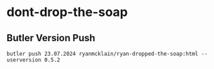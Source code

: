 # dont-drop-the-soap
 
## Butler Version Push

```
butler push 23.07.2024 ryanmcklain/ryan-dropped-the-soap:html --userversion 0.5.2
```